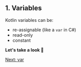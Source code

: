 ## 1. Variables
Kotlin variables can be:
* re-assignable (like a `var` in C#)
* read-only
* constant

**Let's take a look 👀**

[Next: var](01-01-var.md)
